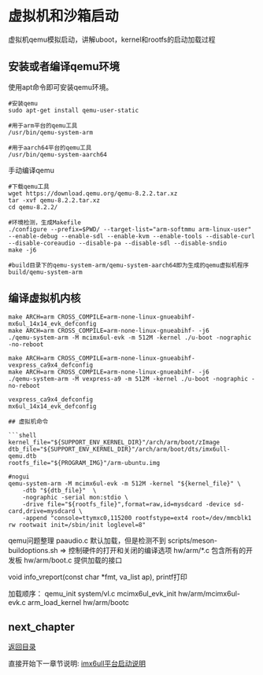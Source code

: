 # 虚拟机和沙箱启动

虚拟机qemu模拟启动，讲解uboot，kernel和rootfs的启动加载过程

## 安装或者编译qemu环境

使用apt命令即可安装qemu环境。

```shell
#安装qemu
sudo apt-get install qemu-user-static

#用于arm平台的qemu工具
/usr/bin/qemu-system-arm

#用于aarch64平台的qemu工具
/usr/bin/qemu-system-aarch64
```

手动编译qemu

```shell
#下载qemu工具
wget https://download.qemu.org/qemu-8.2.2.tar.xz
tar -xvf qemu-8.2.2.tar.xz
cd qemu-8.2.2/

#环境检测，生成Makefile
./configure --prefix=$PWD/ --target-list="arm-softmmu arm-linux-user" --enable-debug --enable-sdl --enable-kvm --enable-tools --disable-curl --disable-coreaudio --disable-pa --disable-sdl --disable-sndio
make -j6

#build目录下的qemu-system-arm/qemu-system-aarch64即为生成的qemu虚拟机程序
build/qemu-system-arm
```

## 编译虚拟机内核

```shell
make ARCH=arm CROSS_COMPILE=arm-none-linux-gnueabihf- mx6ul_14x14_evk_defconfig
make ARCH=arm CROSS_COMPILE=arm-none-linux-gnueabihf- -j6
./qemu-system-arm -M mcimx6ul-evk -m 512M -kernel ./u-boot -nographic -no-reboot

make ARCH=arm CROSS_COMPILE=arm-none-linux-gnueabihf- vexpress_ca9x4_defconfig
make ARCH=arm CROSS_COMPILE=arm-none-linux-gnueabihf- -j6
./qemu-system-arm -M vexpress-a9 -m 512M -kernel ./u-boot -nographic -no-reboot

vexpress_ca9x4_defconfig
mx6ul_14x14_evk_defconfig

## 虚拟机命令

```shell
kernel_file="${SUPPORT_ENV_KERNEL_DIR}"/arch/arm/boot/zImage
dtb_file="${SUPPORT_ENV_KERNEL_DIR}"/arch/arm/boot/dts/imx6ull-qemu.dtb
rootfs_file="${PROGRAM_IMG}"/arm-ubuntu.img

#nogui
qemu-system-arm -M mcimx6ul-evk -m 512M -kernel "${kernel_file}" \
    -dtb "${dtb_file}"  \
    -nographic -serial mon:stdio \
    -drive file="${rootfs_file}",format=raw,id=mysdcard -device sd-card,drive=mysdcard \
    -append "console=ttymxc0,115200 rootfstype=ext4 root=/dev/mmcblk1 rw rootwait init=/sbin/init loglevel=8"
```

qemu问题整理
paaudio.c 默认加载，但是检测不到
scripts/meson-buildoptions.sh => 控制硬件的打开和关闭的编译选项
hw/arm/*.c 包含所有的开发板
    hw/arm/boot.c 提供加载的接口

void info_vreport(const char *fmt, va_list ap), printf打印

加载顺序：
qemu_init           system/vl.c
mcimx6ul_evk_init   hw/arm/mcimx6ul-evk.c
arm_load_kernel     hw/arm/bootc

## next_chapter

[返回目录](../README.md)

直接开始下一章节说明: [imx6ull平台启动说明](./ch02-x1.imx6ull_platform.md)
